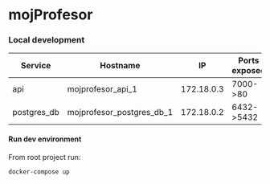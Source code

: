 # mojProfesor

### Local development

| Service       | Hostname                    | IP         | Ports exposed | Purpose               |
|---------------|-----------------------------|------------|---------------|-----------------------|
| api           | mojprofesor_api_1           | 172.18.0.3 | 7000->80      | Spring-boot API       |
| postgres_db   | mojprofesor_postgres_db_1   | 172.18.0.2 | 6432->5432    | Database              |

#### Run dev environment

From root project run:

`docker-compose up`
